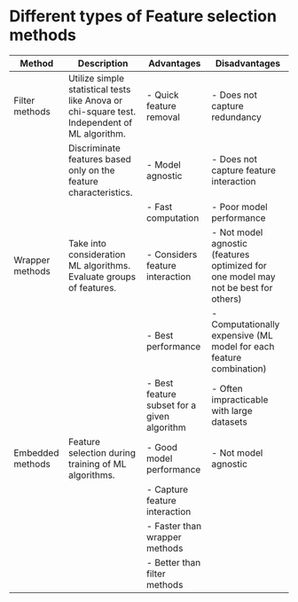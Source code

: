 # Different types of Feature selection methods


| Method           | Description                                                                                      | Advantages                                  | Disadvantages                                           |
|------------------|--------------------------------------------------------------------------------------------------|---------------------------------------------|---------------------------------------------------------|
| Filter methods   | Utilize simple statistical tests like Anova or chi-square test. Independent of ML algorithm.    | - Quick feature removal                    | - Does not capture redundancy                           |
|                  | Discriminate features based only on the feature characteristics.                                | - Model agnostic                           | - Does not capture feature interaction                  |
|                  |                                                                                                  | - Fast computation                         | - Poor model performance                                |
| Wrapper methods  | Take into consideration ML algorithms. Evaluate groups of features.                             | - Considers feature interaction            | - Not model agnostic (features optimized for one model may not be best for others) |
|                  |                                                                                                  | - Best performance                         | - Computationally expensive (ML model for each feature combination) |
|                  |                                                                                                  | - Best feature subset for a given algorithm | - Often impracticable with large datasets               |
| Embedded methods | Feature selection during training of ML algorithms.                                               | - Good model performance                  | - Not model agnostic                                    |
|                  |                                                                                                  | - Capture feature interaction             |                                                         |
|                  |                                                                                                  | - Faster than wrapper methods             |                                                         |
|                  |                                                                                                  | - Better than filter methods               |                                                         |

